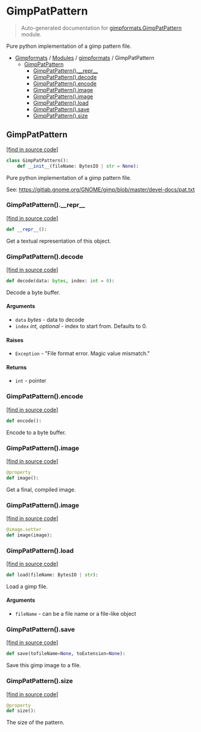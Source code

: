 # GimpPatPattern

> Auto-generated documentation for [gimpformats.GimpPatPattern](../../gimpformats/GimpPatPattern.py) module.

Pure python implementation of a gimp pattern file.

- [Gimpformats](../README.md#gimpformats-index) / [Modules](../README.md#gimpformats-modules) / [gimpformats](index.md#gimpformats) / GimpPatPattern
    - [GimpPatPattern](#gimppatpattern)
        - [GimpPatPattern().\_\_repr\_\_](#gimppatpattern__repr__)
        - [GimpPatPattern().decode](#gimppatpatterndecode)
        - [GimpPatPattern().encode](#gimppatpatternencode)
        - [GimpPatPattern().image](#gimppatpatternimage)
        - [GimpPatPattern().image](#gimppatpatternimage)
        - [GimpPatPattern().load](#gimppatpatternload)
        - [GimpPatPattern().save](#gimppatpatternsave)
        - [GimpPatPattern().size](#gimppatpatternsize)

## GimpPatPattern

[[find in source code]](../../gimpformats/GimpPatPattern.py#L14)

```python
class GimpPatPattern():
    def __init__(fileName: BytesIO | str = None):
```

Pure python implementation of a gimp pattern file.

See:
 https://gitlab.gnome.org/GNOME/gimp/blob/master/devel-docs/pat.txt

### GimpPatPattern().\_\_repr\_\_

[[find in source code]](../../gimpformats/GimpPatPattern.py#L138)

```python
def __repr__():
```

Get a textual representation of this object.

### GimpPatPattern().decode

[[find in source code]](../../gimpformats/GimpPatPattern.py#L49)

```python
def decode(data: bytes, index: int = 0):
```

Decode a byte buffer.

#### Arguments

- `data` *bytes* - data to decode
- `index` *int, optional* - index to start from. Defaults to 0.

#### Raises

- `Exception` - "File format error.  Magic value mismatch."

#### Returns

- `int` - pointer

### GimpPatPattern().encode

[[find in source code]](../../gimpformats/GimpPatPattern.py#L78)

```python
def encode():
```

Encode to a byte buffer.

### GimpPatPattern().image

[[find in source code]](../../gimpformats/GimpPatPattern.py#L100)

```python
@property
def image():
```

Get a final, compiled image.

### GimpPatPattern().image

[[find in source code]](../../gimpformats/GimpPatPattern.py#L111)

```python
@image.setter
def image(image):
```

### GimpPatPattern().load

[[find in source code]](../../gimpformats/GimpPatPattern.py#L41)

```python
def load(fileName: BytesIO | str):
```

Load a gimp file.

#### Arguments

- `fileName` - can be a file name or a file-like object

### GimpPatPattern().save

[[find in source code]](../../gimpformats/GimpPatPattern.py#L116)

```python
def save(tofileName=None, toExtension=None):
```

Save this gimp image to a file.

### GimpPatPattern().size

[[find in source code]](../../gimpformats/GimpPatPattern.py#L95)

```python
@property
def size():
```

The size of the pattern.

